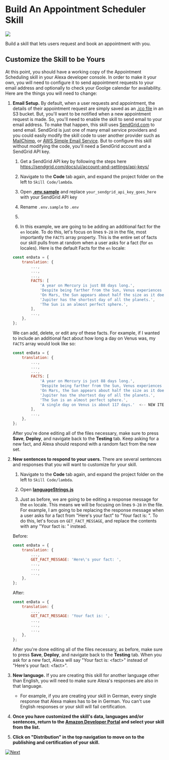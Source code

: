 # Build An Appointment Scheduler Skill
<img src="https://m.media-amazon.com/images/G/01/mobile-apps/dex/alexa/alexa-skills-kit/tutorials/quiz-game/header._TTH_.png" />

Build a skill that lets users request and book an appointment with you.

## Customize the Skill to be Yours

At this point, you should have a working copy of the Appointment Scheduling skill in your Alexa developer console.  In order to make it your own, you will need to configure it to send appointment requests to your email address and optionally to check your Goolge calendar for availability.  Here are the things you will need to change:

1.  **Email Setup.** By default, when a user requests and appointment, the details of their appointment request are simply saved as an [.ico file](https://en.wikipedia.org/wiki/ICO_(file_format)) in an S3 bucket. But, you'll want to be notified when a new appointment request is made. So, you'll need to enable the skill to send email to your email address. To make that happen, this skill uses [SendGrid.com](https://sendgrid.com) to send email. SendGrid is just one of many email service providers and you could easily modify the skill code to user another provider such as [MailChimp](https://mailchimp.com), or [AWS Simple Email Service](https://aws.amazon.com/ses). But to configure this skill without modifying the code, you'll need a SendGrid account and a SendGrid API key.

    1. Get a SendGrid API key by following the steps here https://sendgrid.com/docs/ui/account-and-settings/api-keys/

    2. Navigate to the **Code** tab again, and expand the project folder on the left to `Skill Code/lambda`.

    3. Open **[.env.sample](../lambda/.env.sample)** and replace `your_sendgrid_api_key_goes_here` with your SendGrid API key
    
    4. Rename `.env.sample` to `.env`

    2. 

    3. In this example, we are going to be adding an additional fact for the `en` locale. To do this, let's focus on lines `9-28` in the file, most importantly the `FACTS` array property. This is the entire set of facts our skill pulls from at random when a user asks for a fact (for `en` locales). Here is the default Facts for the `en` locale:
    ```js
    const enData = {
        translation: {
            ...,
            ...,
            ...,
            FACTS: [
                'A year on Mercury is just 88 days long.',
                'Despite being farther from the Sun, Venus experiences higher temperatures than Mercury.',
                'On Mars, the Sun appears about half the size as it does on Earth.',
                'Jupiter has the shortest day of all the planets.',
                'The Sun is an almost perfect sphere.',
            ],
            ...,
        },
    };
    ```

    We can add, delete, or edit any of these facts. For example, if I wanted to include an additional fact about how long a day on Venus was, my `FACTS` array would look like so:

    ```js
    const enData = {
        translation: {
            ...,
            ...,
            ...,
            FACTS: [
                'A year on Mercury is just 88 days long.',
                'Despite being farther from the Sun, Venus experiences higher temperatures than Mercury.',
                'On Mars, the Sun appears about half the size as it does on Earth.',
                'Jupiter has the shortest day of all the planets.',
                'The Sun is an almost perfect sphere.',
                'A single day on Venus is about 117 days.'  <-- NEW ITEM
            ],
            ...,
        },
    };
    ```

    After you're done editing all of the files necessary, make sure to press **Save**, **Deploy**, and navigate back to the **Testing** tab. Keep asking for a new fact, and Alexa should respond with a random fact from the new set.

2.  **New sentences to respond to your users.** There are several sentences and responses that you will want to customize for your skill.

    1. Navigate to the **Code** tab again, and expand the project folder on the left to `Skill Code/lambda`.

    2. Open **[languageStrings.js](../lambda/custom/languageStrings.js)**

    3. Just as before, we are going to be editing a response message for the `en` locale. This means we will be focusing on lines `9-28` in the file. For example, I am going to be replacing the response message when a user asks for a fact from "Here's your fact" to "Your fact is: ". To do this, let's focus on `GET_FACT_MESSAGE`, and replace the contents with any "Your fact is: " instead.

    Before:
    ```js
    const enData = {
        translation: {
            ...,
            GET_FACT_MESSAGE: 'Here\'s your fact: ',
            ...,
            ...,
            ...,
        },
    };
    ```

    After:
    ```js
    const enData = {
        translation: {
            ...,
            GET_FACT_MESSAGE: 'Your fact is: ',
            ...,
            ...,
            ...,
        },
    };
    ```

     After you're done editing all of the files necessary, as before, make sure to press **Save**, **Deploy**, and navigate back to the **Testing** tab. When you ask for a new fact, Alexa will say "Your fact is: \<fact\>" instead of "Here's your fact: \<fact\>".

3.  **New language.** If you are creating this skill for another language other than English, you will need to make sure Alexa's responses are also in that language.

    - For example, if you are creating your skill in German, every single response that Alexa makes has to be in German. You can't use English responses or your skill will fail certification.

4. **Once you have customized the skill's data, languages and/or sentences, return to the [Amazon Developer Portal](https://developer.amazon.com/alexa/console/ask?&sc_category=Owned&sc_channel=RD&sc_campaign=Evangelism2018&sc_publisher=github&sc_content=Survey&sc_detail=fact-nodejs-V2_GUI-5&sc_funnel=Convert&sc_country=WW&sc_medium=Owned_RD_Evangelism2018_github_Survey_fact-nodejs-V2_GUI-5_Convert_WW_beginnersdevs&sc_segment=beginnersdevs) and select your skill from the list.**

5.  **Click on "Distribution" in the top navigation to move on to the publishing and certification of your skill.**


[![Next](https://m.media-amazon.com/images/G/01/mobile-apps/dex/alexa/alexa-skills-kit/tutorials/general/buttons/button_next_publication._TTH_.png)](./submit-for-certification.md)

